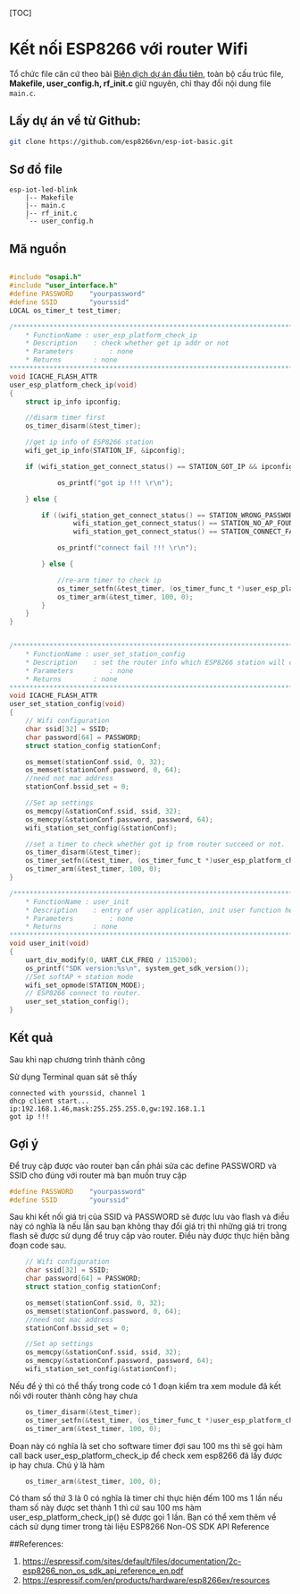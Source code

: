 [TOC]
# Kết nối ESP8266 với router Wifi

Tổ chức file căn cứ theo bài [Biên dịch dự án đầu tiên](./compile-first-time.md), toàn bộ cấu trúc file, **Makefile, user_config.h, rf_init.c** giữ nguyên, chỉ thay đổi nội dung file `main.c`.

## Lấy dự án về từ Github:

```bash
git clone https://github.com/esp8266vn/esp-iot-basic.git
```

## Sơ đồ file

```
esp-iot-led-blink
    |-- Makefile
    |-- main.c
    |-- rf_init.c
    `-- user_config.h
```

## Mã nguồn

```c

#include "osapi.h"
#include "user_interface.h"
#define PASSWORD	"yourpassword"
#define SSID		"yourssid"
LOCAL os_timer_t test_timer;

/******************************************************************************
	* FunctionName : user_esp_platform_check_ip
	* Description	 : check whether get ip addr or not
	* Parameters		 : none
	* Returns		 : none
*******************************************************************************/
void ICACHE_FLASH_ATTR
user_esp_platform_check_ip(void)
{
	struct ip_info ipconfig;

	//disarm timer first
	os_timer_disarm(&test_timer);

	//get ip info of ESP8266 station
	wifi_get_ip_info(STATION_IF, &ipconfig);

	if (wifi_station_get_connect_status() == STATION_GOT_IP && ipconfig.ip.addr != 0) {

			os_printf("got ip !!! \r\n");

	} else {

		if ((wifi_station_get_connect_status() == STATION_WRONG_PASSWORD ||
				wifi_station_get_connect_status() == STATION_NO_AP_FOUND ||
				wifi_station_get_connect_status() == STATION_CONNECT_FAIL)) {

			os_printf("connect fail !!! \r\n");

		} else {

			//re-arm timer to check ip
			os_timer_setfn(&test_timer, (os_timer_func_t *)user_esp_platform_check_ip, NULL);
			os_timer_arm(&test_timer, 100, 0);
		}
	}
}


/******************************************************************************
	* FunctionName : user_set_station_config
	* Description	 : set the router info which ESP8266 station will connect to
	* Parameters		 : none
	* Returns		 : none
*******************************************************************************/
void ICACHE_FLASH_ATTR
user_set_station_config(void)
{
	// Wifi configuration
	char ssid[32] = SSID;
	char password[64] = PASSWORD;
	struct station_config stationConf;

	os_memset(stationConf.ssid, 0, 32);
	os_memset(stationConf.password, 0, 64);
	//need not mac address
	stationConf.bssid_set = 0;

	//Set ap settings
	os_memcpy(&stationConf.ssid, ssid, 32);
	os_memcpy(&stationConf.password, password, 64);
	wifi_station_set_config(&stationConf);

	//set a timer to check whether got ip from router succeed or not.
	os_timer_disarm(&test_timer);
	os_timer_setfn(&test_timer, (os_timer_func_t *)user_esp_platform_check_ip, NULL);
	os_timer_arm(&test_timer, 100, 0);
}

/******************************************************************************
	* FunctionName : user_init
	* Description	 : entry of user application, init user function here
	* Parameters		 : none
	* Returns		 : none
*******************************************************************************/
void user_init(void)
{
	uart_div_modify(0, UART_CLK_FREQ / 115200);
	os_printf("SDK version:%s\n", system_get_sdk_version());
	//Set softAP + station mode
	wifi_set_opmode(STATION_MODE);
	// ESP8266 connect to router.
	user_set_station_config();
}

```

## Kết quả

Sau khi nạp chương trình thành công

Sử dụng Terminal quan sát sẽ thấy

```
connected with yourssid, channel 1
dhcp client start...
ip:192.168.1.46,mask:255.255.255.0,gw:192.168.1.1
got ip !!!
```

## Gợi ý

Để truy cập được vào router bạn cần phải sửa các define PASSWORD và SSID cho đúng với router mà bạn muốn truy cập

```c
#define PASSWORD	"yourpassword"
#define SSID		"yourssid"
```

Sau khi kết nối giá trị của SSID và PASSWORD sẽ được lưu vào flash và điều này có nghĩa là nếu lần sau  bạn không thay đổi giá trị thì những giá trị trong flash sẽ được sử dụng để truy cập vào router. Điều này được thực hiện bằng đoạn code sau.

```c
	// Wifi configuration
	char ssid[32] = SSID;
	char password[64] = PASSWORD;
	struct station_config stationConf;

	os_memset(stationConf.ssid, 0, 32);
	os_memset(stationConf.password, 0, 64);
	//need not mac address
	stationConf.bssid_set = 0;

	//Set ap settings
	os_memcpy(&stationConf.ssid, ssid, 32);
	os_memcpy(&stationConf.password, password, 64);
	wifi_station_set_config(&stationConf);
```

Nếu để ý thì có thể thấy trong code có 1 đoạn kiểm tra xem module đã kết nối với router thành công hay chưa

```c
	os_timer_disarm(&test_timer);
	os_timer_setfn(&test_timer, (os_timer_func_t *)user_esp_platform_check_ip, NULL);
	os_timer_arm(&test_timer, 100, 0);
```
Đoạn này có nghĩa là set cho software timer đợi sau 100 ms thì sẽ gọi hàm call back user_esp_platform_check_ip
để check xem esp8266 đã lấy được ip hay chưa.
Chú ý là hàm

```c
	os_timer_arm(&test_timer, 100, 0);
```

Có tham số thứ 3 là 0 có nghĩa là timer chỉ thực hiện đếm 100 ms 1 lần nếu tham số này được set thành 1 thì cứ sau 100 ms hàm user_esp_platform_check_ip() sẽ được gọi 1 lần.
Bạn có thể xem thêm về cách sử dụng timer trong tài liệu ESP8266 Non-OS SDK API Reference

##References:
1. https://espressif.com/sites/default/files/documentation/2c-esp8266_non_os_sdk_api_reference_en.pdf
2. https://espressif.com/en/products/hardware/esp8266ex/resources

